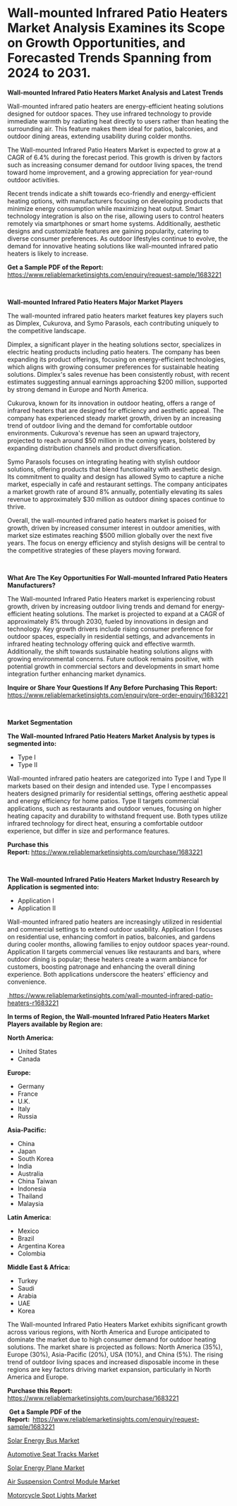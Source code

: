 <p><h1>Wall-mounted Infrared Patio Heaters Market Analysis Examines its Scope on Growth Opportunities, and Forecasted Trends Spanning from 2024 to 2031.</h1></p><p><strong>Wall-mounted Infrared Patio Heaters Market Analysis and Latest Trends</strong></p>
<p><p>Wall-mounted infrared patio heaters are energy-efficient heating solutions designed for outdoor spaces. They use infrared technology to provide immediate warmth by radiating heat directly to users rather than heating the surrounding air. This feature makes them ideal for patios, balconies, and outdoor dining areas, extending usability during colder months. </p><p>The Wall-mounted Infrared Patio Heaters Market is expected to grow at a CAGR of 6.4% during the forecast period. This growth is driven by factors such as increasing consumer demand for outdoor living spaces, the trend toward home improvement, and a growing appreciation for year-round outdoor activities. </p><p>Recent trends indicate a shift towards eco-friendly and energy-efficient heating options, with manufacturers focusing on developing products that minimize energy consumption while maximizing heat output. Smart technology integration is also on the rise, allowing users to control heaters remotely via smartphones or smart home systems. Additionally, aesthetic designs and customizable features are gaining popularity, catering to diverse consumer preferences. As outdoor lifestyles continue to evolve, the demand for innovative heating solutions like wall-mounted infrared patio heaters is likely to increase.</p></p>
<p><strong>Get a Sample PDF of the Report:&nbsp;</strong> <a href="https://www.reliablemarketinsights.com/enquiry/request-sample/1683221?utm_campaign=1622&utm_medium=2&utm_source=Github&utm_content=ia&utm_term=15102024&utm_id=wall-mounted-infrared-patio-heaters">https://www.reliablemarketinsights.com/enquiry/request-sample/1683221</a></p>
<p>&nbsp;</p>
<p><strong>Wall-mounted Infrared Patio Heaters Major Market Players</strong></p>
<p><p>The wall-mounted infrared patio heaters market features key players such as Dimplex, Cukurova, and Symo Parasols, each contributing uniquely to the competitive landscape. </p><p>Dimplex, a significant player in the heating solutions sector, specializes in electric heating products including patio heaters. The company has been expanding its product offerings, focusing on energy-efficient technologies, which aligns with growing consumer preferences for sustainable heating solutions. Dimplex's sales revenue has been consistently robust, with recent estimates suggesting annual earnings approaching $200 million, supported by strong demand in Europe and North America.</p><p>Cukurova, known for its innovation in outdoor heating, offers a range of infrared heaters that are designed for efficiency and aesthetic appeal. The company has experienced steady market growth, driven by an increasing trend of outdoor living and the demand for comfortable outdoor environments. Cukurova's revenue has seen an upward trajectory, projected to reach around $50 million in the coming years, bolstered by expanding distribution channels and product diversification.</p><p>Symo Parasols focuses on integrating heating with stylish outdoor solutions, offering products that blend functionality with aesthetic design. Its commitment to quality and design has allowed Symo to capture a niche market, especially in café and restaurant settings. The company anticipates a market growth rate of around 8% annually, potentially elevating its sales revenue to approximately $30 million as outdoor dining spaces continue to thrive.</p><p>Overall, the wall-mounted infrared patio heaters market is poised for growth, driven by increased consumer interest in outdoor amenities, with market size estimates reaching $500 million globally over the next five years. The focus on energy efficiency and stylish designs will be central to the competitive strategies of these players moving forward.</p></p>
<p>&nbsp;</p>
<p><strong>What Are The Key Opportunities For Wall-mounted Infrared Patio Heaters Manufacturers?</strong></p>
<p><p>The Wall-mounted Infrared Patio Heaters market is experiencing robust growth, driven by increasing outdoor living trends and demand for energy-efficient heating solutions. The market is projected to expand at a CAGR of approximately 8% through 2030, fueled by innovations in design and technology. Key growth drivers include rising consumer preference for outdoor spaces, especially in residential settings, and advancements in infrared heating technology offering quick and effective warmth. Additionally, the shift towards sustainable heating solutions aligns with growing environmental concerns. Future outlook remains positive, with potential growth in commercial sectors and developments in smart home integration further enhancing market dynamics.</p></p>
<p><strong>Inquire or Share Your Questions If Any Before Purchasing This Report:</strong> <a href="https://www.reliablemarketinsights.com/enquiry/pre-order-enquiry/1683221?utm_campaign=1622&utm_medium=2&utm_source=Github&utm_content=ia&utm_term=15102024&utm_id=wall-mounted-infrared-patio-heaters">https://www.reliablemarketinsights.com/enquiry/pre-order-enquiry/1683221</a></p>
<p>&nbsp;</p>
<p><strong>Market Segmentation</strong></p>
<p><strong>The Wall-mounted Infrared Patio Heaters Market Analysis by types is segmented into:</strong></p>
<p><ul><li>Type I</li><li>Type II</li></ul></p>
<p><p>Wall-mounted infrared patio heaters are categorized into Type I and Type II markets based on their design and intended use. Type I encompasses heaters designed primarily for residential settings, offering aesthetic appeal and energy efficiency for home patios. Type II targets commercial applications, such as restaurants and outdoor venues, focusing on higher heating capacity and durability to withstand frequent use. Both types utilize infrared technology for direct heat, ensuring a comfortable outdoor experience, but differ in size and performance features.</p></p>
<p><strong>Purchase this Report:&nbsp;</strong><a href="https://www.reliablemarketinsights.com/purchase/1683221?utm_campaign=1622&utm_medium=2&utm_source=Github&utm_content=ia&utm_term=15102024&utm_id=wall-mounted-infrared-patio-heaters">https://www.reliablemarketinsights.com/purchase/1683221</a></p>
<p>&nbsp;</p>
<p><strong>The Wall-mounted Infrared Patio Heaters Market Industry Research by Application is segmented into:</strong></p>
<p><ul><li>Application I</li><li>Application II</li></ul></p>
<p><p>Wall-mounted infrared patio heaters are increasingly utilized in residential and commercial settings to extend outdoor usability. Application I focuses on residential use, enhancing comfort in patios, balconies, and gardens during cooler months, allowing families to enjoy outdoor spaces year-round. Application II targets commercial venues like restaurants and bars, where outdoor dining is popular; these heaters create a warm ambiance for customers, boosting patronage and enhancing the overall dining experience. Both applications underscore the heaters' efficiency and convenience.</p></p>
<p><a href="https://www.reliablemarketinsights.com/wall-mounted-infrared-patio-heaters-r1683221?utm_campaign=1622&utm_medium=2&utm_source=Github&utm_content=ia&utm_term=15102024&utm_id=wall-mounted-infrared-patio-heaters">&nbsp;https://www.reliablemarketinsights.com/wall-mounted-infrared-patio-heaters-r1683221</a></p>
<p><strong>In terms of Region, the Wall-mounted Infrared Patio Heaters Market Players available by Region are:</strong></p>
<p>
    <p> <strong> North America: </strong>
        <ul>
            <li>United States</li>
            <li>Canada</li>
        </ul>
        </p> 
    <p> <strong> Europe: </strong>
        <ul>
            <li>Germany</li>
            <li>France</li>
            <li>U.K.</li>
            <li>Italy</li>
            <li>Russia</li>
        </ul>
        </p> 
    <p> <strong> Asia-Pacific: </strong>
        <ul>
            <li>China</li>
            <li>Japan</li>
            <li>South Korea</li>
            <li>India</li>
            <li>Australia</li>
            <li>China Taiwan</li>
            <li>Indonesia</li>
            <li>Thailand</li>
            <li>Malaysia</li>
        </ul>
        </p> 
    <p> <strong> Latin America: </strong>
        <ul>
            <li>Mexico</li>
            <li>Brazil</li>
            <li>Argentina Korea</li>
            <li>Colombia</li>
        </ul>
        </p> 
    <p> <strong> Middle East & Africa: </strong>
        <ul>
            <li>Turkey</li>
            <li>Saudi</li>
            <li>Arabia</li>
            <li>UAE</li>
            <li>Korea</li>
        </ul>
    </p>
    </p>
<p><p>The Wall-mounted Infrared Patio Heaters Market exhibits significant growth across various regions, with North America and Europe anticipated to dominate the market due to high consumer demand for outdoor heating solutions. The market share is projected as follows: North America (35%), Europe (30%), Asia-Pacific (20%), USA (10%), and China (5%). The rising trend of outdoor living spaces and increased disposable income in these regions are key factors driving market expansion, particularly in North America and Europe.</p></p>
<p><strong>Purchase this Report: </strong><a href="https://www.reliablemarketinsights.com/purchase/1683221?utm_campaign=1622&utm_medium=2&utm_source=Github&utm_content=ia&utm_term=15102024&utm_id=wall-mounted-infrared-patio-heaters">https://www.reliablemarketinsights.com/purchase/1683221</a></p>
<p>&nbsp;<strong>Get a Sample PDF of the Report:&nbsp;&nbsp;</strong><a href="https://www.reliablemarketinsights.com/enquiry/request-sample/1683221?utm_campaign=1622&utm_medium=2&utm_source=Github&utm_content=ia&utm_term=15102024&utm_id=wall-mounted-infrared-patio-heaters">https://www.reliablemarketinsights.com/enquiry/request-sample/1683221</a></p>
<p><strong></strong></p>
<p><p><a href="https://www.linkedin.com/pulse/solar-energy-bus-market-evolution-regional-adaptations-innovation-qnsxf?utm_campaign=1622&utm_medium=2&utm_source=Github&utm_content=ia&utm_term=15102024&utm_id=wall-mounted-infrared-patio-heaters">Solar Energy Bus Market</a></p><p><a href="https://www.linkedin.com/pulse/automotive-seat-tracks-spectrum-usage-patterns-sector-evolution-vtnqf?utm_campaign=1622&utm_medium=2&utm_source=Github&utm_content=ia&utm_term=15102024&utm_id=wall-mounted-infrared-patio-heaters">Automotive Seat Tracks Market</a></p><p><a href="https://www.linkedin.com/pulse/global-solar-energy-plane-market-opportunities-challenges2024-2g8pf?utm_campaign=1622&utm_medium=2&utm_source=Github&utm_content=ia&utm_term=15102024&utm_id=wall-mounted-infrared-patio-heaters">Solar Energy Plane Market</a></p><p><a href="https://www.linkedin.com/pulse/emerging-technologies-reshaping-air-suspension-control-module-q8kve?utm_campaign=1622&utm_medium=2&utm_source=Github&utm_content=ia&utm_term=15102024&utm_id=wall-mounted-infrared-patio-heaters">Air Suspension Control Module Market</a></p><p><a href="https://www.linkedin.com/pulse/motorcycle-spot-lights-market-report-product-type-end-use-application-jfize?utm_campaign=1622&utm_medium=2&utm_source=Github&utm_content=ia&utm_term=15102024&utm_id=wall-mounted-infrared-patio-heaters">Motorcycle Spot Lights Market</a></p></p>